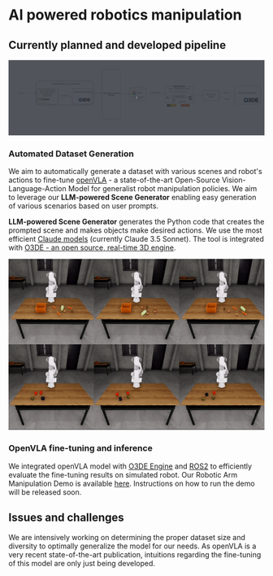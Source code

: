 # AI powered robotics manipulation

## Currently planned and developed pipeline

![pipeline](imgs/openvla_diagram.gif)

### **Automated Dataset Generation**

We aim to automatically generate a dataset with various scenes and robot's actions to fine-tune [openVLA](https://openvla.github.io/) - a state-of-the-art Open-Source Vision-Language-Action Model for generalist robot manipulation policies. We aim to leverage our **LLM-powered Scene Generator** enabling easy generation of various scenarios based on user prompts.

**LLM-powered Scene Generator** generates the Python code that creates the prompted scene and makes objects make desired actions. We use the most efficient [Claude models](https://www.anthropic.com/claude) (currently Claude 3.5 Sonnet). The tool is integrated with [O3DE - an open source, real-time 3D engine](https://o3de.org/industries/robotics-and-simulations/).

![manipulation_examples](imgs/manipulation_demo.gif)

### OpenVLA fine-tuning and inference

We integrated openVLA model with [O3DE Engine](https://o3de.org/industries/robotics-and-simulations/) and [ROS2](https://github.com/ros2) to efficiently evaluate the fine-tuning results on simulated robot. Our Robotic Arm Manipulation Demo is available [here](https://github.com/RobotecAI/rai-manipulation-demo). Instructions on how to run the demo will be released soon.

## Issues and challenges

We are intensively working on determining the proper dataset size and diversity to optimally generalize the model for our needs. As openVLA is a very recent state-of-the-art publication, intuitions regarding the fine-tuning of this model are only just being developed.
